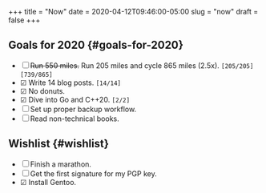 +++
title = "Now"
date = 2020-04-12T09:46:00-05:00
slug = "now"
draft = false
+++

## Goals for 2020 {#goals-for-2020}

-   ☐ ~~Run 550 miles.~~ Run 205 miles and cycle 865 miles (2.5x). <code>[205/205]</code><code>[739/865]</code>
-   ☑ Write 14 blog posts. <code>[14/14]</code>
-   ☑ No donuts.
-   ☑ Dive into Go and C++20. <code>[2/2]</code>
-   ☐ Set up proper backup workflow.
-   ☐ Read non-technical books.


## Wishlist {#wishlist}

-   ☐ Finish a marathon.
-   ☐ Get the first signature for my PGP key.
-   ☑ Install Gentoo.
